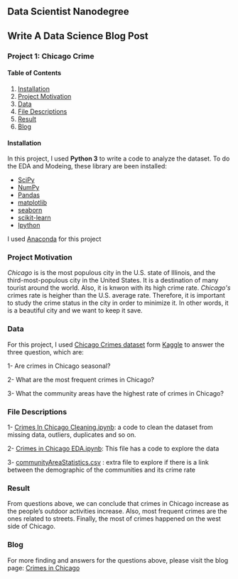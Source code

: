 ## Data Scientist Nanodegree
## Write A Data Science Blog Post
### Project 1: Chicago Crime

#### Table of Contents

1. [Installation](#Installation)
2. [Project Motivation](#Project-Motivation)
3. [Data](#Data)
4. [File Descriptions](#File-Descriptions)
5. [Result](#Result)
6. [Blog](#Blog)

#### Installation
In this project, I used **Python 3** to write a code to analyze the dataset.
To do the EDA and Modeing, these library are been installed:
 - [SciPy](https://www.scipy.org/)
 - [NumPy](http://www.numpy.org/)
 - [Pandas](http://pandas.pydata.org/)
 - [matplotlib](http://matplotlib.org/)
 - [seaborn](https://seaborn.pydata.org/)
 - [scikit-learn](http://scikit-learn.org/stable/)
 - [Ipython](https://ipython.org/)
 
I used [Anaconda](https://www.continuum.io/downloads) for this project

### Project Motivation

*Chicago* is is the most populous city in the U.S. state of Illinois, and the third-most-populous city in the United States. It is a destination of many tourist around the world. Also, it is knwon with its high crime rate. *Chicago's* crimes rate is heigher than the U.S. average rate. Therefore, it is important to study the crime status in the city in order to minimize it. In other words, it is a beautiful city and we want to keep it save.

### Data
 For this project, I used [Chicago Crimes dataset](https://www.kaggle.com/currie32/crimes-in-chicago?select=Chicago_Crimes_2012_to_2017.csv)  form [Kaggle](https://www.kaggle.com) to answer the three question, which are:
 
   1- Are crimes in Chicago seasonal?
  
   2- What are the most frequent crimes in Chicago?
   
   3- What the community areas have the highest rate of crimes in Chicago?
 
 ### File Descriptions
 1- [Crimes In Chicago Cleaning.ipynb](https://git.generalassemb.ly/ahlampdx/ChicagoCrimes/blob/master/Crimes%20In%20Chicago%20Cleaning.ipynb): a code to clean the dataset from missing data, outliers, duplicates and so on. 
 
 2- [Crimes in Chicago EDA.ipynb](https://git.generalassemb.ly/ahlampdx/ChicagoCrimes/blob/master/Crimes%20in%20Chicago%20EDA.ipynb): This file has a code to explore the data
 
3- [communityAreaStatistics.csv](https://git.generalassemb.ly/ahlampdx/ChicagoCrimes/blob/master/communityAreaStatistics.csv) : extra file to explore if there is a link between the demographic of the communities and its crime rate
 
 
 ### Result
 
From questions above, we can conclude that crimes in Chicago increase as the people’s outdoor activities increase. Also, most frequent crimes are the ones related to streets. Finally, the most of crimes happened on the west side of Chicago.

### Blog

For more finding and answers for the questions above, please visit the blog page:
[Crimes in Chicago](https://medium.com/@alsuwaida.ah/crimes-in-chicago-aa16dca8aef6)
